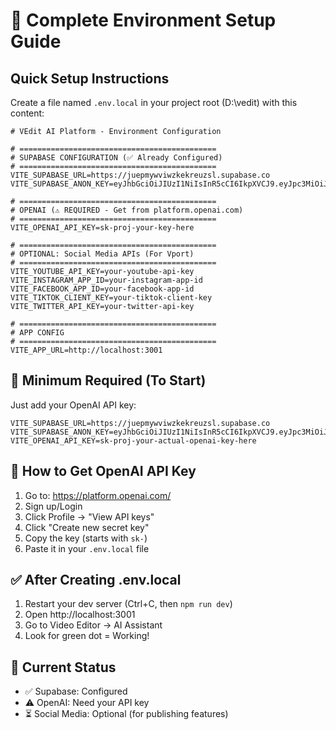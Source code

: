 # 🔑 Complete Environment Setup Guide

## Quick Setup Instructions

Create a file named `.env.local` in your project root (D:\vedit) with this content:

```env
# VEdit AI Platform - Environment Configuration

# ============================================
# SUPABASE CONFIGURATION (✅ Already Configured)
# ============================================
VITE_SUPABASE_URL=https://juepmywviwzkekreuzsl.supabase.co
VITE_SUPABASE_ANON_KEY=eyJhbGciOiJIUzI1NiIsInR5cCI6IkpXVCJ9.eyJpc3MiOiJzdXBhYmFzZSIsInJlZiI6Imp1ZXBteXd2aXd6a2VrcmV1enNsIiwicm9sZSI6ImFub24iLCJpYXQiOjE3NjAwOTQ3NTQsImV4cCI6MjA3NTY3MDc1NH0.tbFuHLOJ2bXv8bZ_20v_bQdAZN5fIFM_tjRocoPtijs

# ============================================
# OPENAI (⚠️ REQUIRED - Get from platform.openai.com)
# ============================================
VITE_OPENAI_API_KEY=sk-proj-your-key-here

# ============================================
# OPTIONAL: Social Media APIs (For Vport)
# ============================================
VITE_YOUTUBE_API_KEY=your-youtube-api-key
VITE_INSTAGRAM_APP_ID=your-instagram-app-id
VITE_FACEBOOK_APP_ID=your-facebook-app-id
VITE_TIKTOK_CLIENT_KEY=your-tiktok-client-key
VITE_TWITTER_API_KEY=your-twitter-api-key

# ============================================
# APP CONFIG
# ============================================
VITE_APP_URL=http://localhost:3001
```

## 🚀 Minimum Required (To Start)

Just add your OpenAI API key:

```env
VITE_SUPABASE_URL=https://juepmywviwzkekreuzsl.supabase.co
VITE_SUPABASE_ANON_KEY=eyJhbGciOiJIUzI1NiIsInR5cCI6IkpXVCJ9.eyJpc3MiOiJzdXBhYmFzZSIsInJlZiI6Imp1ZXBteXd2aXd6a2VrcmV1enNsIiwicm9sZSI6ImFub24iLCJpYXQiOjE3NjAwOTQ3NTQsImV4cCI6MjA3NTY3MDc1NH0.tbFuHLOJ2bXv8bZ_20v_bQdAZN5fIFM_tjRocoPtijs
VITE_OPENAI_API_KEY=sk-proj-your-actual-openai-key-here
```

## 📝 How to Get OpenAI API Key

1. Go to: https://platform.openai.com/
2. Sign up/Login
3. Click Profile → "View API keys"
4. Click "Create new secret key"
5. Copy the key (starts with `sk-`)
6. Paste it in your `.env.local` file

## ✅ After Creating .env.local

1. Restart your dev server (Ctrl+C, then `npm run dev`)
2. Open http://localhost:3001
3. Go to Video Editor → AI Assistant
4. Look for green dot = Working!

## 🎯 Current Status

- ✅ Supabase: Configured
- ⚠️ OpenAI: Need your API key
- ⏳ Social Media: Optional (for publishing features)

